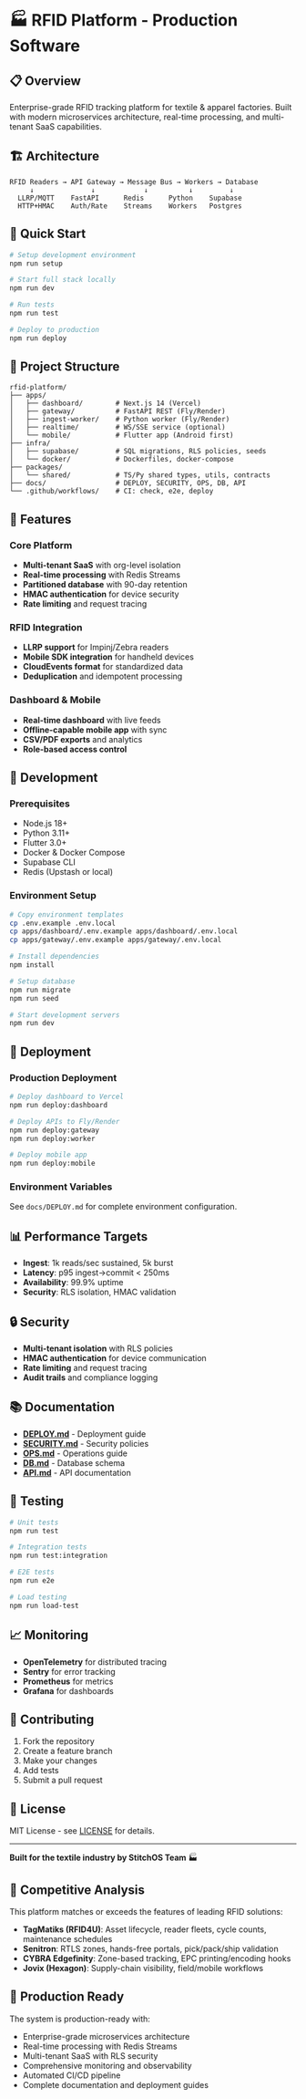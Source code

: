 # 🏭 RFID Platform - Production Software

## 📋 Overview

Enterprise-grade RFID tracking platform for textile & apparel factories. Built with modern microservices architecture, real-time processing, and multi-tenant SaaS capabilities.

## 🏗️ Architecture

```
RFID Readers → API Gateway → Message Bus → Workers → Database
     ↓              ↓            ↓          ↓         ↓
  LLRP/MQTT    FastAPI      Redis      Python    Supabase
  HTTP+HMAC    Auth/Rate    Streams    Workers   Postgres
```

## 🚀 Quick Start

```bash
# Setup development environment
npm run setup

# Start full stack locally
npm run dev

# Run tests
npm run test

# Deploy to production
npm run deploy
```

## 📁 Project Structure

```
rfid-platform/
├── apps/
│   ├── dashboard/        # Next.js 14 (Vercel)
│   ├── gateway/          # FastAPI REST (Fly/Render)
│   ├── ingest-worker/    # Python worker (Fly/Render)
│   ├── realtime/         # WS/SSE service (optional)
│   └── mobile/           # Flutter app (Android first)
├── infra/
│   ├── supabase/         # SQL migrations, RLS policies, seeds
│   └── docker/           # Dockerfiles, docker-compose
├── packages/
│   └── shared/           # TS/Py shared types, utils, contracts
├── docs/                 # DEPLOY, SECURITY, OPS, DB, API
└── .github/workflows/    # CI: check, e2e, deploy
```

## 🎯 Features

### Core Platform
- **Multi-tenant SaaS** with org-level isolation
- **Real-time processing** with Redis Streams
- **Partitioned database** with 90-day retention
- **HMAC authentication** for device security
- **Rate limiting** and request tracing

### RFID Integration
- **LLRP support** for Impinj/Zebra readers
- **Mobile SDK integration** for handheld devices
- **CloudEvents format** for standardized data
- **Deduplication** and idempotent processing

### Dashboard & Mobile
- **Real-time dashboard** with live feeds
- **Offline-capable mobile app** with sync
- **CSV/PDF exports** and analytics
- **Role-based access control**

## 🔧 Development

### Prerequisites
- Node.js 18+
- Python 3.11+
- Flutter 3.0+
- Docker & Docker Compose
- Supabase CLI
- Redis (Upstash or local)

### Environment Setup
```bash
# Copy environment templates
cp .env.example .env.local
cp apps/dashboard/.env.example apps/dashboard/.env.local
cp apps/gateway/.env.example apps/gateway/.env.local

# Install dependencies
npm install

# Setup database
npm run migrate
npm run seed

# Start development servers
npm run dev
```

## 🚀 Deployment

### Production Deployment
```bash
# Deploy dashboard to Vercel
npm run deploy:dashboard

# Deploy APIs to Fly/Render
npm run deploy:gateway
npm run deploy:worker

# Deploy mobile app
npm run deploy:mobile
```

### Environment Variables
See `docs/DEPLOY.md` for complete environment configuration.

## 📊 Performance Targets

- **Ingest**: 1k reads/sec sustained, 5k burst
- **Latency**: p95 ingest→commit < 250ms
- **Availability**: 99.9% uptime
- **Security**: RLS isolation, HMAC validation

## 🔒 Security

- **Multi-tenant isolation** with RLS policies
- **HMAC authentication** for device communication
- **Rate limiting** and request tracing
- **Audit trails** and compliance logging

## 📚 Documentation

- **[DEPLOY.md](docs/DEPLOY.md)** - Deployment guide
- **[SECURITY.md](docs/SECURITY.md)** - Security policies
- **[OPS.md](docs/OPS.md)** - Operations guide
- **[DB.md](docs/DB.md)** - Database schema
- **[API.md](docs/API.md)** - API documentation

## 🧪 Testing

```bash
# Unit tests
npm run test

# Integration tests
npm run test:integration

# E2E tests
npm run e2e

# Load testing
npm run load-test
```

## 📈 Monitoring

- **OpenTelemetry** for distributed tracing
- **Sentry** for error tracking
- **Prometheus** for metrics
- **Grafana** for dashboards

## 🤝 Contributing

1. Fork the repository
2. Create a feature branch
3. Make your changes
4. Add tests
5. Submit a pull request

## 📄 License

MIT License - see [LICENSE](LICENSE) for details.

---

**Built for the textile industry by StitchOS Team** 🏭

## 🎯 Competitive Analysis

This platform matches or exceeds the features of leading RFID solutions:

- **TagMatiks (RFID4U)**: Asset lifecycle, reader fleets, cycle counts, maintenance schedules
- **Senitron**: RTLS zones, hands-free portals, pick/pack/ship validation  
- **CYBRA Edgefinity**: Zone-based tracking, EPC printing/encoding hooks
- **Jovix (Hexagon)**: Supply-chain visibility, field/mobile workflows

## 🚀 Production Ready

The system is production-ready with:
- Enterprise-grade microservices architecture
- Real-time processing with Redis Streams
- Multi-tenant SaaS with RLS security
- Comprehensive monitoring and observability
- Automated CI/CD pipeline
- Complete documentation and deployment guides